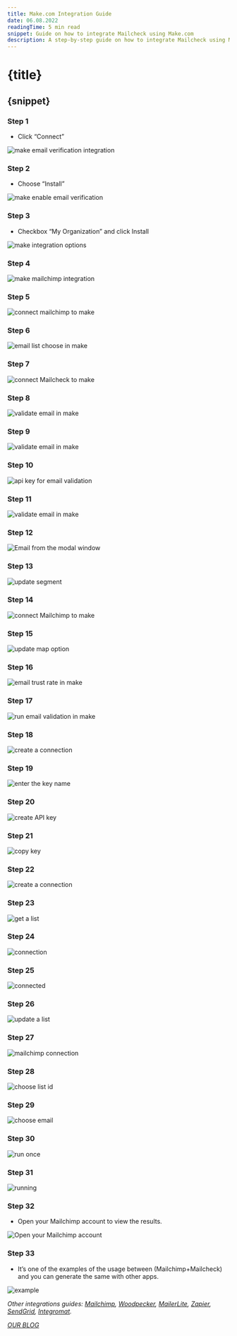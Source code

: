 ```yaml
---
title: Make.com Integration Guide
date: 06.08.2022
readingTime: 5 min read
snippet: Guide on how to integrate Mailcheck using Make.com
description: A step-by-step guide on how to integrate Mailcheck using Make.com
---
```


# **{title}**

## {snippet}

### Step 1

- Click “Connect”

![make email verification integration](./make-1.png?format=webp;jpg;png;avif&srcset&width=880)

### Step 2

- Choose “Install”

![make enable email verification](./make-02.png?format=webp;jpg;png;avif&srcset&width=880)

### Step 3

- Checkbox “My Organization” and click Install

![make integration options](./make-03.png?format=webp;jpg;png;avif&srcset&width=880)

### Step 4

![make mailchimp integration](./make-04.png?format=webp;jpg;png;avif&srcset&width=880)

### Step 5

![connect mailchimp to make](./make-05.png?format=webp;jpg;png;avif&srcset&width=880)

### Step 6

![email list choose in make](./make-06.png?format=webp;jpg;png;avif&srcset&width=880)

### Step 7

![connect Mailcheck to make](./make-07.png?format=webp;jpg;png;avif&srcset&width=880)

### Step 8

![validate email in make](./make-08.png?format=webp;jpg;png;avif&srcset&width=880)

### Step 9

![validate email in make](./make-09.png?format=webp;jpg;png;avif&srcset&width=880)

### Step 10

![api key for email validation](./make-10.png?format=webp;jpg;png;avif&srcset&width=880)

### Step 11

![validate email in make](./make-11.png?format=webp;jpg;png;avif&srcset&width=880)

### Step 12

![Email from the modal window](./make-12.png?format=webp;jpg;png;avif&srcset&width=880)

### Step 13

![update segment](./make-13.png?format=webp;jpg;png;avif&srcset&width=880)

### Step 14

![connect Mailchimp to make](./make-14.png?format=webp;jpg;png;avif&srcset&width=880)

### Step 15

![update map option](./make-15.png?format=webp;jpg;png;avif&srcset&width=880)

### Step 16

![email trust rate in make](./make-16.png?format=webp;jpg;png;avif&srcset&width=880)

### Step 17

![run email validation in make](./make-17.png?format=webp;jpg;png;avif&srcset&width=880)

### Step 18

![create a connection](./make-18.png?format=webp;jpg;png;avif&srcset&width=880)

### Step 19

![enter the key name](./make-19.png?format=webp;jpg;png;avif&srcset&width=880)

### Step 20

![create API key](./make-20.png?format=webp;jpg;png;avif&srcset&width=880)

### Step 21

![copy key](./make-21.png?format=webp;jpg;png;avif&srcset&width=880)

### Step 22

![create a connection](./make-22.png?format=webp;jpg;png;avif&srcset&width=880)

### Step 23

![get a list](./make-23.png?format=webp;jpg;png;avif&srcset&width=880)

### Step 24

![connection](./make-24.png?format=webp;jpg;png;avif&srcset&width=880)

### Step 25

![connected](./make-25.png?format=webp;jpg;png;avif&srcset&width=880)

### Step 26

![update a list](./make-26.png?format=webp;jpg;png;avif&srcset&width=880)

### Step 27

![mailchimp connection](./make-27.png?format=webp;jpg;png;avif&srcset&width=880)

### Step 28

![choose list id](./make-28.png?format=webp;jpg;png;avif&srcset&width=880)

### Step 29

![choose email](./make-29.png?format=webp;jpg;png;avif&srcset&width=880)

### Step 30

![run once](./make-30.png?format=webp;jpg;png;avif&srcset&width=880)

### Step 31

![running](./make-31.png?format=webp;jpg;png;avif&srcset&width=880)

### Step 32

- Open your Mailchimp account to view the results.

![Open your Mailchimp account](./make-32.png?format=webp;jpg;png;avif&srcset&width=880)

### Step 33

- It’s one of the examples of the usage between (Mailchimp+Mailcheck) and you can generate the same with other apps.

![example](./make-33.png?format=webp;jpg;png;avif&srcset&width=880)

_Other integrations guides: [Mailchimp](/mailchimp-integration), [Woodpecker](/woodpecker-integration), [MailerLite](/mailerlite-integration), [Zapier](/zapier-integration), [SendGrid](/sendgrid-integration), [Integromat](/integromat-integration)._

[_OUR BLOG_](/blog)
